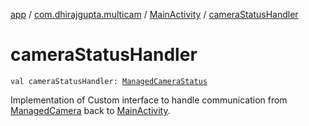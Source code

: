 [app](../../index.md) / [com.dhirajgupta.multicam](../index.md) / [MainActivity](index.md) / [cameraStatusHandler](./camera-status-handler.md)

# cameraStatusHandler

`val cameraStatusHandler: `[`ManagedCameraStatus`](../../com.dhirajgupta.multicam.interfaces/-managed-camera-status/index.md)

Implementation of Custom interface to handle communication from [ManagedCamera](../../com.dhirajgupta.multicam.services/-managed-camera/index.md) back to [MainActivity](index.md).

